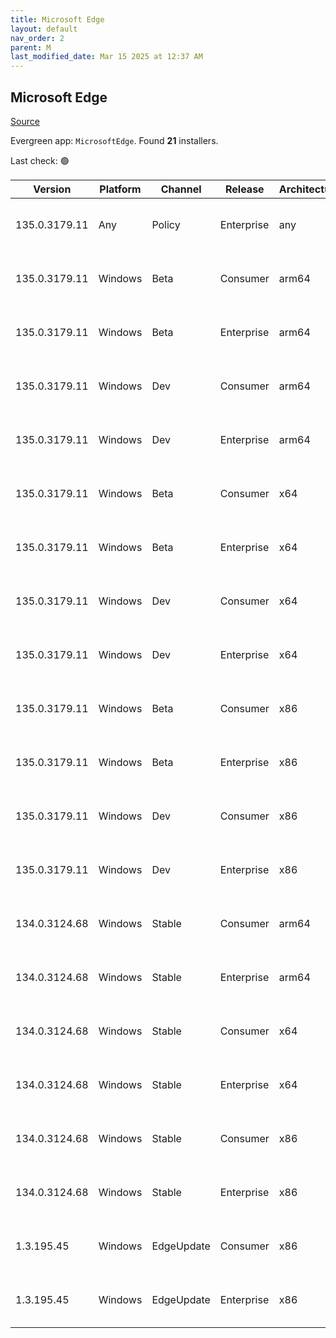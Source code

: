 ```yaml
---
title: Microsoft Edge
layout: default
nav_order: 2
parent: M
last_modified_date: Mar 15 2025 at 12:37 AM
---
```


## Microsoft Edge

[Source](https://www.microsoft.com/edge)

Evergreen app: `MicrosoftEdge`. Found **21** installers.

Last check: 🟢

| Version       | Platform | Channel    | Release    | Architecture | Hash                                                             | URI                                                                                                                                                                                                                                                                                                                      |
| ------------- | -------- | ---------- | ---------- | ------------ | ---------------------------------------------------------------- | ------------------------------------------------------------------------------------------------------------------------------------------------------------------------------------------------------------------------------------------------------------------------------------------------------------------------ |
| 135.0.3179.11 | Any      | Policy     | Enterprise | any          | A72BAD33BEA763AA3B3A58B03E6BE7DCFC0D6419E3B2380B40262F7CF80FE3ED | [https://msedge.sf.dl.delivery.mp.microsoft.com/filestreamingservice/files/934731f7-5a3b-4f65-8f9b-52ea91b2dffc/MicrosoftEdgePolicyTemplates.cab](https://msedge.sf.dl.delivery.mp.microsoft.com/filestreamingservice/files/934731f7-5a3b-4f65-8f9b-52ea91b2dffc/MicrosoftEdgePolicyTemplates.cab)                       |
| 135.0.3179.11 | Windows  | Beta       | Consumer   | arm64        | 693A386F00FD62290D2755C0313F03B1B37608C17694568B9650457CDDF6EF3A | [https://msedge.sf.dl.delivery.mp.microsoft.com/filestreamingservice/files/cedaf750-d4ea-4892-98a2-63c8e9ed88a1/MicrosoftEdgeBetaEnterpriseARM64.msi](https://msedge.sf.dl.delivery.mp.microsoft.com/filestreamingservice/files/cedaf750-d4ea-4892-98a2-63c8e9ed88a1/MicrosoftEdgeBetaEnterpriseARM64.msi)               |
| 135.0.3179.11 | Windows  | Beta       | Enterprise | arm64        | 693A386F00FD62290D2755C0313F03B1B37608C17694568B9650457CDDF6EF3A | [https://msedge.sf.dl.delivery.mp.microsoft.com/filestreamingservice/files/cedaf750-d4ea-4892-98a2-63c8e9ed88a1/MicrosoftEdgeBetaEnterpriseARM64.msi](https://msedge.sf.dl.delivery.mp.microsoft.com/filestreamingservice/files/cedaf750-d4ea-4892-98a2-63c8e9ed88a1/MicrosoftEdgeBetaEnterpriseARM64.msi)               |
| 135.0.3179.11 | Windows  | Dev        | Consumer   | arm64        | 2A130F46D969E2F41F79664D932F5C95715D0FD9BFD33F61D4AB4D758D6446E6 | [https://msedge.sf.dl.delivery.mp.microsoft.com/filestreamingservice/files/5846b50f-d135-45d2-92c0-517cd4068f1e/MicrosoftEdgeDevEnterpriseARM64.msi](https://msedge.sf.dl.delivery.mp.microsoft.com/filestreamingservice/files/5846b50f-d135-45d2-92c0-517cd4068f1e/MicrosoftEdgeDevEnterpriseARM64.msi)                 |
| 135.0.3179.11 | Windows  | Dev        | Enterprise | arm64        | 2A130F46D969E2F41F79664D932F5C95715D0FD9BFD33F61D4AB4D758D6446E6 | [https://msedge.sf.dl.delivery.mp.microsoft.com/filestreamingservice/files/5846b50f-d135-45d2-92c0-517cd4068f1e/MicrosoftEdgeDevEnterpriseARM64.msi](https://msedge.sf.dl.delivery.mp.microsoft.com/filestreamingservice/files/5846b50f-d135-45d2-92c0-517cd4068f1e/MicrosoftEdgeDevEnterpriseARM64.msi)                 |
| 135.0.3179.11 | Windows  | Beta       | Consumer   | x64          | F5DC082FDA9CB4D90F22D568C580F0F9772CCA0F98B10860DFED6A8646D291CA | [https://msedge.sf.dl.delivery.mp.microsoft.com/filestreamingservice/files/0609499d-1969-4766-ac99-35e1dfe9ea2f/MicrosoftEdgeBetaEnterpriseX64.msi](https://msedge.sf.dl.delivery.mp.microsoft.com/filestreamingservice/files/0609499d-1969-4766-ac99-35e1dfe9ea2f/MicrosoftEdgeBetaEnterpriseX64.msi)                   |
| 135.0.3179.11 | Windows  | Beta       | Enterprise | x64          | F5DC082FDA9CB4D90F22D568C580F0F9772CCA0F98B10860DFED6A8646D291CA | [https://msedge.sf.dl.delivery.mp.microsoft.com/filestreamingservice/files/0609499d-1969-4766-ac99-35e1dfe9ea2f/MicrosoftEdgeBetaEnterpriseX64.msi](https://msedge.sf.dl.delivery.mp.microsoft.com/filestreamingservice/files/0609499d-1969-4766-ac99-35e1dfe9ea2f/MicrosoftEdgeBetaEnterpriseX64.msi)                   |
| 135.0.3179.11 | Windows  | Dev        | Consumer   | x64          | E8165EDB137B1E22F65C2ACB4E4FB737BAD9BF81007A352F219978F0E75DFAB1 | [https://msedge.sf.dl.delivery.mp.microsoft.com/filestreamingservice/files/a2f109ff-ad01-4121-b16a-fce75670a3ba/MicrosoftEdgeDevEnterpriseX64.msi](https://msedge.sf.dl.delivery.mp.microsoft.com/filestreamingservice/files/a2f109ff-ad01-4121-b16a-fce75670a3ba/MicrosoftEdgeDevEnterpriseX64.msi)                     |
| 135.0.3179.11 | Windows  | Dev        | Enterprise | x64          | E8165EDB137B1E22F65C2ACB4E4FB737BAD9BF81007A352F219978F0E75DFAB1 | [https://msedge.sf.dl.delivery.mp.microsoft.com/filestreamingservice/files/a2f109ff-ad01-4121-b16a-fce75670a3ba/MicrosoftEdgeDevEnterpriseX64.msi](https://msedge.sf.dl.delivery.mp.microsoft.com/filestreamingservice/files/a2f109ff-ad01-4121-b16a-fce75670a3ba/MicrosoftEdgeDevEnterpriseX64.msi)                     |
| 135.0.3179.11 | Windows  | Beta       | Consumer   | x86          | A4E9BE9D6C40A238ADFF97B2C32EF6FC42129C5DC855F7B0ADD06F0AAEC1F759 | [https://msedge.sf.dl.delivery.mp.microsoft.com/filestreamingservice/files/82ae229e-976a-4c21-8fc3-43abd35c94bd/MicrosoftEdgeBetaEnterpriseX86.msi](https://msedge.sf.dl.delivery.mp.microsoft.com/filestreamingservice/files/82ae229e-976a-4c21-8fc3-43abd35c94bd/MicrosoftEdgeBetaEnterpriseX86.msi)                   |
| 135.0.3179.11 | Windows  | Beta       | Enterprise | x86          | A4E9BE9D6C40A238ADFF97B2C32EF6FC42129C5DC855F7B0ADD06F0AAEC1F759 | [https://msedge.sf.dl.delivery.mp.microsoft.com/filestreamingservice/files/82ae229e-976a-4c21-8fc3-43abd35c94bd/MicrosoftEdgeBetaEnterpriseX86.msi](https://msedge.sf.dl.delivery.mp.microsoft.com/filestreamingservice/files/82ae229e-976a-4c21-8fc3-43abd35c94bd/MicrosoftEdgeBetaEnterpriseX86.msi)                   |
| 135.0.3179.11 | Windows  | Dev        | Consumer   | x86          | 9EB0F7794731F103EBC6C5AAF126AA4D5B27E8EBDDCF690F949DF6B48571E900 | [https://msedge.sf.dl.delivery.mp.microsoft.com/filestreamingservice/files/1a3c67ed-bce8-4bd3-a83b-41076d6691fe/MicrosoftEdgeDevEnterpriseX86.msi](https://msedge.sf.dl.delivery.mp.microsoft.com/filestreamingservice/files/1a3c67ed-bce8-4bd3-a83b-41076d6691fe/MicrosoftEdgeDevEnterpriseX86.msi)                     |
| 135.0.3179.11 | Windows  | Dev        | Enterprise | x86          | 9EB0F7794731F103EBC6C5AAF126AA4D5B27E8EBDDCF690F949DF6B48571E900 | [https://msedge.sf.dl.delivery.mp.microsoft.com/filestreamingservice/files/1a3c67ed-bce8-4bd3-a83b-41076d6691fe/MicrosoftEdgeDevEnterpriseX86.msi](https://msedge.sf.dl.delivery.mp.microsoft.com/filestreamingservice/files/1a3c67ed-bce8-4bd3-a83b-41076d6691fe/MicrosoftEdgeDevEnterpriseX86.msi)                     |
| 134.0.3124.68 | Windows  | Stable     | Consumer   | arm64        | ABFC8839D6D25839E86FFA4CC555EC538486ADD5477DA5462B651F06D12B6D26 | [https://msedge.sf.dl.delivery.mp.microsoft.com/filestreamingservice/files/56fdc725-0302-4707-ad2b-124fc9737fd1/MicrosoftEdgeEnterpriseARM64.msi](https://msedge.sf.dl.delivery.mp.microsoft.com/filestreamingservice/files/56fdc725-0302-4707-ad2b-124fc9737fd1/MicrosoftEdgeEnterpriseARM64.msi)                       |
| 134.0.3124.68 | Windows  | Stable     | Enterprise | arm64        | ABFC8839D6D25839E86FFA4CC555EC538486ADD5477DA5462B651F06D12B6D26 | [https://msedge.sf.dl.delivery.mp.microsoft.com/filestreamingservice/files/56fdc725-0302-4707-ad2b-124fc9737fd1/MicrosoftEdgeEnterpriseARM64.msi](https://msedge.sf.dl.delivery.mp.microsoft.com/filestreamingservice/files/56fdc725-0302-4707-ad2b-124fc9737fd1/MicrosoftEdgeEnterpriseARM64.msi)                       |
| 134.0.3124.68 | Windows  | Stable     | Consumer   | x64          | 4B72FBC8467BE26D91BD52D4612568AA8B405C2EB4424A2315431718D7E65C5D | [https://msedge.sf.dl.delivery.mp.microsoft.com/filestreamingservice/files/1900a1e0-237f-4c1a-b275-aca40762737c/MicrosoftEdgeEnterpriseX64.msi](https://msedge.sf.dl.delivery.mp.microsoft.com/filestreamingservice/files/1900a1e0-237f-4c1a-b275-aca40762737c/MicrosoftEdgeEnterpriseX64.msi)                           |
| 134.0.3124.68 | Windows  | Stable     | Enterprise | x64          | 4B72FBC8467BE26D91BD52D4612568AA8B405C2EB4424A2315431718D7E65C5D | [https://msedge.sf.dl.delivery.mp.microsoft.com/filestreamingservice/files/1900a1e0-237f-4c1a-b275-aca40762737c/MicrosoftEdgeEnterpriseX64.msi](https://msedge.sf.dl.delivery.mp.microsoft.com/filestreamingservice/files/1900a1e0-237f-4c1a-b275-aca40762737c/MicrosoftEdgeEnterpriseX64.msi)                           |
| 134.0.3124.68 | Windows  | Stable     | Consumer   | x86          | 8E764419CD2E2B756AA8DB7C2D17D5780BC8035DFC8F00E486C270B6D2DD1903 | [https://msedge.sf.dl.delivery.mp.microsoft.com/filestreamingservice/files/374edbcd-eb33-4dd6-a6ac-a4ede616bbdc/MicrosoftEdgeEnterpriseX86.msi](https://msedge.sf.dl.delivery.mp.microsoft.com/filestreamingservice/files/374edbcd-eb33-4dd6-a6ac-a4ede616bbdc/MicrosoftEdgeEnterpriseX86.msi)                           |
| 134.0.3124.68 | Windows  | Stable     | Enterprise | x86          | 8E764419CD2E2B756AA8DB7C2D17D5780BC8035DFC8F00E486C270B6D2DD1903 | [https://msedge.sf.dl.delivery.mp.microsoft.com/filestreamingservice/files/374edbcd-eb33-4dd6-a6ac-a4ede616bbdc/MicrosoftEdgeEnterpriseX86.msi](https://msedge.sf.dl.delivery.mp.microsoft.com/filestreamingservice/files/374edbcd-eb33-4dd6-a6ac-a4ede616bbdc/MicrosoftEdgeEnterpriseX86.msi)                           |
| 1.3.195.45    | Windows  | EdgeUpdate | Consumer   | x86          | 700E5BB6A5A53998DC2A6489887959D4CEEAE9B9DE9D40519E5E339970800570 | [https://msedge.sf.dl.delivery.mp.microsoft.com/filestreamingservice/files/256d3512-b2cf-43c3-98cc-7dae2bb83622/MicrosoftEdgeUpdateSetup_X86_1.3.195.45.exe](https://msedge.sf.dl.delivery.mp.microsoft.com/filestreamingservice/files/256d3512-b2cf-43c3-98cc-7dae2bb83622/MicrosoftEdgeUpdateSetup_X86_1.3.195.45.exe) |
| 1.3.195.45    | Windows  | EdgeUpdate | Enterprise | x86          | 700E5BB6A5A53998DC2A6489887959D4CEEAE9B9DE9D40519E5E339970800570 | [https://msedge.sf.dl.delivery.mp.microsoft.com/filestreamingservice/files/256d3512-b2cf-43c3-98cc-7dae2bb83622/MicrosoftEdgeUpdateSetup_X86_1.3.195.45.exe](https://msedge.sf.dl.delivery.mp.microsoft.com/filestreamingservice/files/256d3512-b2cf-43c3-98cc-7dae2bb83622/MicrosoftEdgeUpdateSetup_X86_1.3.195.45.exe) |
